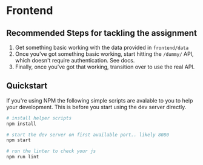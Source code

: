 # Frontend

## Recommended Steps for tackling the assignment
1. Get something basic working with the data provided in `frontend/data`
2. Once you've got something basic working, start hitting the `/dummy/` API, which doesn't require authentication. See docs.
3. Finally, once you've got that working, transition over to use the real API.

## Quickstart

If you're using NPM the following simple scripts are avalable to you to help
your development. This is before you start using the dev server directly.

```bash
# install helper scripts
npm install

# start the dev server on first available port.. likely 8080
npm start

# run the linter to check your js 
npm run lint
```
